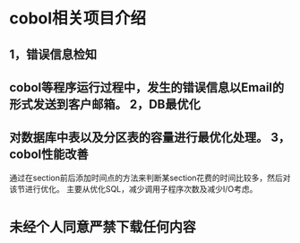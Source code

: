 cobol相关项目介绍
===
1，错误信息检知
---
   cobol等程序运行过程中，发生的错误信息以Email的形式发送到客户邮箱。
2，DB最优化
---
   对数据库中表以及分区表的容量进行最优化处理。
3，cobol性能改善
---
   通过在section前后添加时间点的方法来判断某section花费的时间比较多，然后对该节进行优化。
   主要从优化SQL，减少调用子程序次数及减少I/O考虑。

`未经个人同意严禁下载任何内容`
===
